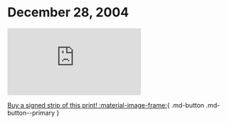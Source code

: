# December 28, 2004

![](https://www.achewood.com/comic.php?date=12282004)

[Buy a signed strip of this print! :material-image-frame:](https://achewood-holiday-pop-up.myshopify.com/products/strip#12282004){ .md-button .md-button--primary }
